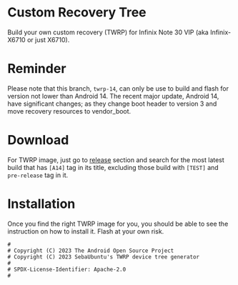 # Custom Recovery Tree
Build your own custom recovery (TWRP) for Infinix Note 30 VIP (aka Infinix-X6710 or just X6710).

# Reminder
Please note that this branch, `twrp-14`, can only be use to build and flash for version not lower than Android 14. The recent major update, Android 14, have significant changes; as they change boot header to version 3 and move recovery resources to vendor_boot.

# Download
For TWRP image, just go to [release](https://github.com/cd-Crypton/custom_recovery_tree_infinix_X6710/releases) section and search for the most latest build that has `[A14]` tag in its title, excluding those build with `[TEST]` and `pre-release` tag in it.

# Installation
Once you find the right TWRP image for you, you should be able to see the instruction on how to install it. Flash at your own risk.

```
#
# Copyright (C) 2023 The Android Open Source Project
# Copyright (C) 2023 SebaUbuntu's TWRP device tree generator
#
# SPDX-License-Identifier: Apache-2.0
#
```
